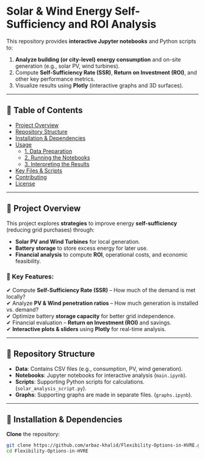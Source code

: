 # Solar & Wind Energy Self-Sufficiency and ROI Analysis

This repository provides **interactive Jupyter notebooks** and Python scripts to:

1. **Analyze building (or city-level) energy consumption** and on-site generation (e.g., solar PV, wind turbines).
2. Compute **Self-Sufficiency Rate (SSR)**, **Return on Investment (ROI)**, and other key performance metrics.
3. Visualize results using **Plotly** (interactive graphs and 3D surfaces).

---

## 📌 Table of Contents

- [Project Overview](#project-overview)
- [Repository Structure](#repository-structure)
- [Installation & Dependencies](#installation--dependencies)
- [Usage](#usage)
  - [1. Data Preparation](#1-data-preparation)
  - [2. Running the Notebooks](#2-running-the-notebooks)
  - [3. Interpreting the Results](#3-interpreting-the-results)
- [Key Files & Scripts](#key-files--scripts)
- [Contributing](#contributing)
- [License](#license)

---

## 🚀 Project Overview

This project explores **strategies** to improve energy **self-sufficiency** (reducing grid purchases) through:
- **Solar PV and Wind Turbines** for local generation.
- **Battery storage** to store excess energy for later use.
- **Financial analysis** to compute **ROI**, operational costs, and economic feasibility.

### 🔹 Key Features:
✔ Compute **Self-Sufficiency Rate (SSR)** – How much of the demand is met locally?  
✔ Analyze **PV & Wind penetration ratios** – How much generation is installed vs. demand?  
✔ Optimize battery **storage capacity** for better grid independence.  
✔ Financial evaluation – **Return on Investment (ROI)** and savings.  
✔ **Interactive plots & sliders** using **Plotly** for real-time analysis.

---

## 📂 Repository Structure
- **Data**: Contains CSV files (e.g., consumption, PV, wind generation).  
- **Notebooks**: Jupyter notebooks for interactive analysis (`main.ipynb`).  
- **Scripts**: Supporting Python scripts for calculations.  (`solar_analysis_script.py`).
- **Graphs**: Supporting graphs are made in separate files. (`graphs.ipynb`).

---

## 🔧 Installation & Dependencies

**Clone** the repository:
   ```bash
   git clone https://github.com/arbaz-khalid/Flexibility-Options-in-HVRE.git
   cd Flexibility-Options-in-HVRE



